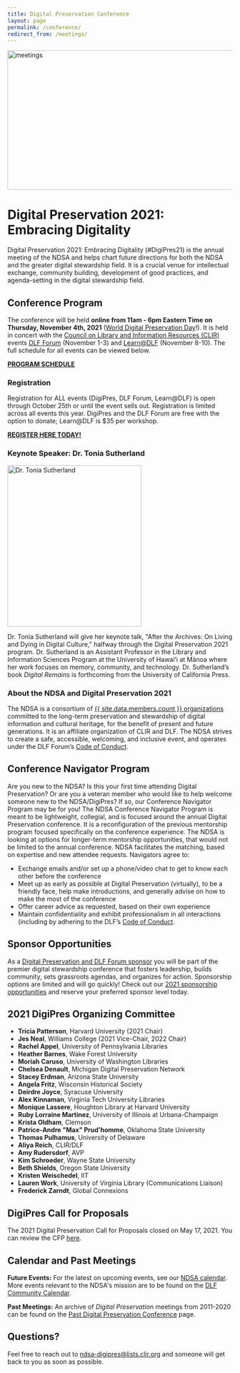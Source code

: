 ```yaml
---
title: Digital Preservation Conference
layout: page
permalink: /conference/
redirect_from: /meetings/
---
```


<img alt="meetings" width="820" height="312" src='{{ "/images/DigiPres-2021-820x312.jpg" | prepend: site.baseurl }}'>

# Digital Preservation 2021: Embracing Digitality
Digital Preservation 2021: Embracing Digitality (#DigiPres21) is the annual meeting of the NDSA and helps chart future directions for both the NDSA and the greater digital stewardship field. It is a crucial venue for intellectual exchange, community building, development of good practices, and agenda-setting in the digital stewardship field.

## Conference Program
The conference will be held **online from 11am - 6pm Eastern Time on Thursday, November 4th, 2021** ([World Digital Preservation Day](https://www.dpconline.org/events/world-digital-preservation-day)!). It is held in concert with the [Council on Library and Information Resources (CLIR)](https://www.clir.org/) events [DLF Forum](https://forum2021.diglib.org/) (November 1-3) and [Learn@DLF](https://forum2021.diglib.org/learndlf/) (November 8-10). The full schedule for all events can be viewed below.

**[PROGRAM SCHEDULE](https://forum2021.diglib.org/schedule/)**

### Registration
Registration for ALL events (DigiPres, DLF Forum, Learn@DLF) is open through October 25th or until the event sells out. Registration is limited across all events this year. DigiPres and the DLF Forum are free with the option to donate; Learn@DLF is $35 per workshop.

**[REGISTER HERE TODAY!](https://forum2021.diglib.org/registration/)**

### Keynote Speaker: Dr. Tonia Sutherland

<img alt="Dr. Tonia Sutherland" width="300" height="361" src='{{/images/Sutherland_photo.tiff" | prepend: site.baseurl }}'>

Dr. Tonia Sutherland will give her keynote talk, "After the Archives: On Living and Dying in Digital Culture," halfway through the Digital Preservation 2021 program. Dr. Sutherland is an Assistant Professor in the Library and Information Sciences Program at the University of Hawaiʻi at Mānoa where her work focuses on memory, community, and technology. Dr. Sutherland’s book _Digital Remains_ is forthcoming from the University of California Press.

### About the NDSA and Digital Preservation 2021
The NDSA is a consortium of [{{ site.data.members.count }} organizations](/membership/members/) committed to the long-term preservation and stewardship of digital information and cultural heritage, for the benefit of present and future generations. It is an affiliate organization of CLIR and DLF. The NDSA strives to create a safe, accessible, welcoming, and inclusive event, and operates under the DLF Forum’s [Code of Conduct](https://www.diglib.org/code).

## Conference Navigator Program
Are you new to the NDSA? Is this your first time attending Digital Preservation? Or are you a veteran member who would like to help welcome someone new to the NDSA/DigiPres? If so, our Conference Navigator Program may be for you! 
The NDSA Conference Navigator Program is meant to be lightweight, collegial, and is focused around the annual Digital Preservation conference. It is a reconfiguration of the previous mentorship program focused specifically on the conference experience. The NDSA is looking at options for longer-term mentorship opportunities, that would not be limited to the annual conference.
NDSA facilitates the matching, based on expertise and new attendee requests. Navigators agree to:
- Exchange emails and/or set up a phone/video chat to get to know each other before the conference
- Meet up as early as possible at Digital Preservation (virtually), to be a friendly face, help make introductions, and generally advise on how to make the most of the conference
- Offer career advice as requested, based on their own experience
- Maintain confidentiality and exhibit professionalism in all interactions (including by adhering to the DLF’s [Code of Conduct](https://www.diglib.org/code).

## Sponsor Opportunities
As a [Digital Preservation and DLF Forum sponsor](https://forum2021.diglib.org/sponsorship-opportunities/) you will be part of the premier digital stewardship conference that fosters leadership, builds community, sets grassroots agendas, and organizes for action. Sponsorship options are limited and will go quickly! Check out our [2021 sponsorship opportunities](https://forum2021.diglib.org/sponsorship-opportunities/) and reserve your preferred sponsor level today.

## 2021 DigiPres Organizing Committee
- **Tricia Patterson**, Harvard University (2021 Chair)
- **Jes Neal**, Williams College (2021 Vice-Chair, 2022 Chair)
- **Rachel Appel**, University of Pennsylvania Libraries
- **Heather Barnes**, Wake Forest University
- **Moriah Caruso**, University of Washington Libraries
- **Chelsea Denault**, Michigan Digital Preservation Network
- **Stacey Erdman**, Arizona State University
- **Angela Fritz**, Wisconsin Historical Society
- **Deirdre Joyce**, Syracuse University
- **Alex Kinnaman**, Virginia Tech University Libraries
- **Monique Lassere**, Houghton Library at Harvard University
- **Ruby Lorraine Martinez**, University of Illinois at Urbana-Champaign
- **Krista Oldham**, Clemson
- **Patrice-Andre "Max" Prud'homme**, Oklahoma State University
- **Thomas Pulhamus**, University of Delaware
- **Aliya Reich**, CLIR/DLF
- **Amy Rudersdorf**, AVP
- **Kim Schroeder**, Wayne State University
- **Beth Shields**, Oregon State University
- **Kristen Weischedel**, IIT
- **Lauren Work**, University of Virginia Library (Communications Liaison)
- **Frederick Zarndt**, Global Connexions

## DigiPres Call for Proposals

The 2021 Digital Preservation Call for Proposals closed on May 17, 2021. You can review the CFP [here](https://ndsa.org/conference/digital-preservation-2021/cfp/).

## Calendar and Past Meetings
**Future Events:** For the latest on upcoming events, see our [NDSA calendar](/calendar). More events relevant to the NDSA's mission are to be found on the [DLF Community Calendar](https://www.diglib.org/opportunities/calendar/).

**Past Meetings:** An archive of _Digital Preservation_ meetings from 2011-2020 can be found on the [Past Digital Preservation Conference](/conference/digital-preservation/past/) page.  

## Questions?
Feel free to reach out to ndsa-digipres@lists.clir.org and someone will get back to you as soon as possible.
